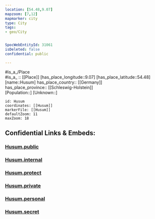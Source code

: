 ```yaml
---
location: [54.48,9.07] 
mapzoom: [7,12] 
mapmarker: city 
type: City
tags:
- geo/City


SpocWebEntityId: 31061
isDeleted: false
confidential: public

---
```

#is_a_/Place  
#is_a_ :: [[Place]] 
[has_place_longitude::9.07] 
[has_place_latitude::54.48] 
[name::Husum] 
has_place_country:: [[Germany]]  
has_place_province:: [[Schleswig-Holstein]]  
[Population::] 
[Unknown::] 


```leaflet
id: Husum
coordinates: [[Husum]] 
markerFile: [[Husum]] 
defaultZoom: 11 
maxZoom: 18
```


## Confidential Links & Embeds: 

### [Husum.public](/_public/\Earth\Continent\Europe\Europe~Central\Germany\Germany~West\Schleswig-Holstein\counties~SH\Nordfriesland\cities~NordfrieslandHusum.public.md) 

### [Husum.internal](/_internal/\Earth\Continent\Europe\Europe~Central\Germany\Germany~West\Schleswig-Holstein\counties~SH\Nordfriesland\cities~NordfrieslandHusum.internal.md) 

### [Husum.protect](/_protect/\Earth\Continent\Europe\Europe~Central\Germany\Germany~West\Schleswig-Holstein\counties~SH\Nordfriesland\cities~NordfrieslandHusum.protect.md) 

### [Husum.private](/_private/\Earth\Continent\Europe\Europe~Central\Germany\Germany~West\Schleswig-Holstein\counties~SH\Nordfriesland\cities~NordfrieslandHusum.private.md) 

### [Husum.personal](/_personal/\Earth\Continent\Europe\Europe~Central\Germany\Germany~West\Schleswig-Holstein\counties~SH\Nordfriesland\cities~NordfrieslandHusum.personal.md) 

### [Husum.secret](/_secret/\Earth\Continent\Europe\Europe~Central\Germany\Germany~West\Schleswig-Holstein\counties~SH\Nordfriesland\cities~NordfrieslandHusum.secret.md)

